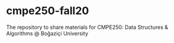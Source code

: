 # cmpe250-fall20
The repository to share materials for CMPE250: Data Structures &amp; Algorithms @ Boğaziçi University
